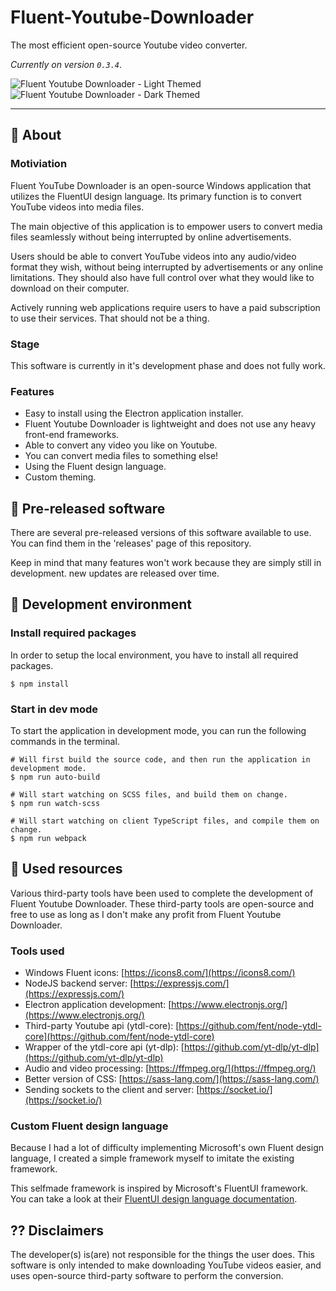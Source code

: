 # Fluent-Youtube-Downloader

The most efficient open-source Youtube video converter.

_Currently on version ``0.3.4``_.

![Fluent Youtube Downloader - Light Themed](https://cdn.discordapp.com/attachments/1133720864488165416/1189200903023112343/image.png?ex=659d4ca5&is=658ad7a5&hm=e0a668bb826bcb672c93165e9233eb1f24f355ee59f3eeb3c5c3cd1e1aeb5d19&)
![Fluent Youtube Downloader - Dark Themed](https://cdn.discordapp.com/attachments/1133720864488165416/1189200977807556678/image.png?ex=659d4cb7&is=658ad7b7&hm=a900aec6933b717e85190a79d2b047f3176bc11802f35d955d20a7b8fc8525c0&)

- - -

## 🚀 About

### Motiviation

Fluent YouTube Downloader is an open-source Windows application that utilizes the FluentUI design language. Its primary function is to convert YouTube videos into media files.

The main objective of this application is to empower users to convert media files seamlessly without being interrupted by online advertisements.

Users should be able to convert YouTube videos into any audio/video format they wish, without being interrupted by advertisements or any online limitations. They should also have full control over what they would like to download on their computer.

Actively running web applications require users to have a paid subscription to use their services. That should not be a thing.

### Stage

This software is currently in it's development phase and does not fully work.

### Features

- Easy to install using the Electron application installer.
- Fluent Youtube Downloader is lightweight and does not use any heavy front-end frameworks.
- Able to convert any video you like on Youtube.
- You can convert media files to something else!
- Using the Fluent design language.
- Custom theming.

## 🚀 Pre-released software

There are several pre-released versions of this software available to use. You can find them in the 'releases' page of this repository.

Keep in mind that many features won't work because they are simply still in development. new updates are released over time.

## 🚀 Development environment

### Install required packages

In order to setup the local environment, you have to install all required packages.

```
$ npm install
```

### Start in dev mode

To start the application in development mode, you can run the following commands in the terminal.

```
# Will first build the source code, and then run the application in development mode.
$ npm run auto-build
```

```
# Will start watching on SCSS files, and build them on change.
$ npm run watch-scss
```

```
# Will start watching on client TypeScript files, and compile them on change.
$ npm run webpack
```

## 🚀 Used resources

Various third-party tools have been used to complete the development of Fluent Youtube Downloader. These third-party tools are open-source and free to use as long as I don't make any profit from Fluent Youtube Downloader.

### Tools used

- Windows Fluent icons: [https://icons8.com/](https://icons8.com/)
- NodeJS backend server: [https://expressjs.com/](https://expressjs.com/) 
- Electron application development: [https://www.electronjs.org/](https://www.electronjs.org/)
- Third-party Youtube api (ytdl-core): [https://github.com/fent/node-ytdl-core](https://github.com/fent/node-ytdl-core)
- Wrapper of the ytdl-core api (yt-dlp): [https://github.com/yt-dlp/yt-dlp](https://github.com/yt-dlp/yt-dlp)
- Audio and video processing: [https://ffmpeg.org/](https://ffmpeg.org/)
- Better version of CSS: [https://sass-lang.com/](https://sass-lang.com/)
- Sending sockets to the client and server: [https://socket.io/](https://socket.io/)

### Custom Fluent design language

Because I had a lot of difficulty implementing Microsoft's own Fluent design language, I created a simple framework myself to imitate the existing framework.

This selfmade framework is inspired by Microsoft's FluentUI framework. You can take a look at their [FluentUI design language documentation](https://developer.microsoft.com/en-us/fluentui).

## ?? Disclaimers

The developer(s) is(are) not responsible for the things the user does. This software is only intended to make downloading YouTube videos easier, and uses open-source third-party software to perform the conversion.
